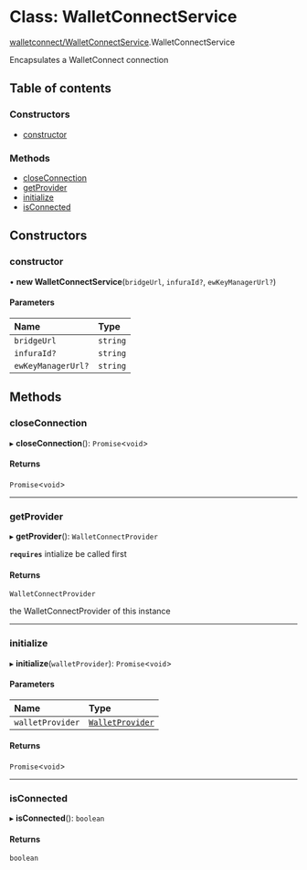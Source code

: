 # Class: WalletConnectService

[walletconnect/WalletConnectService](../modules/walletconnect_WalletConnectService.md).WalletConnectService

Encapsulates a WalletConnect connection

## Table of contents

### Constructors

- [constructor](walletconnect_WalletConnectService.WalletConnectService.md#constructor)

### Methods

- [closeConnection](walletconnect_WalletConnectService.WalletConnectService.md#closeconnection)
- [getProvider](walletconnect_WalletConnectService.WalletConnectService.md#getprovider)
- [initialize](walletconnect_WalletConnectService.WalletConnectService.md#initialize)
- [isConnected](walletconnect_WalletConnectService.WalletConnectService.md#isconnected)

## Constructors

### constructor

• **new WalletConnectService**(`bridgeUrl`, `infuraId?`, `ewKeyManagerUrl?`)

#### Parameters

| Name | Type |
| :------ | :------ |
| `bridgeUrl` | `string` |
| `infuraId?` | `string` |
| `ewKeyManagerUrl?` | `string` |

## Methods

### closeConnection

▸ **closeConnection**(): `Promise`<`void`\>

#### Returns

`Promise`<`void`\>

___

### getProvider

▸ **getProvider**(): `WalletConnectProvider`

**`requires`** intialize be called first

#### Returns

`WalletConnectProvider`

the WalletConnectProvider of this instance

___

### initialize

▸ **initialize**(`walletProvider`): `Promise`<`void`\>

#### Parameters

| Name | Type |
| :------ | :------ |
| `walletProvider` | [`WalletProvider`](../enums/types_WalletProvider.WalletProvider.md) |

#### Returns

`Promise`<`void`\>

___

### isConnected

▸ **isConnected**(): `boolean`

#### Returns

`boolean`
